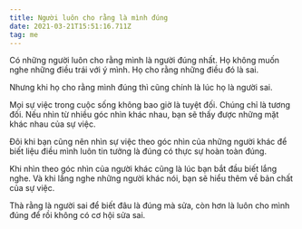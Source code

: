 ```yaml
---
title: Người luôn cho rằng là mình đúng
date: 2021-03-21T15:51:16.711Z
tag: me
---
```

Có những người luôn cho rằng mình là người đúng nhất. Họ không muốn nghe những điều trái với ý mình. Họ cho rằng những điều đó là sai.

Nhưng khi họ cho rằng mình đúng thì cũng chính là lúc họ là người sai.

Mọi sự việc trong cuộc sống không bao giờ là tuyệt đối. Chúng chỉ là tương đối. Nếu nhìn từ nhiều góc nhìn khác nhau, bạn sẽ thấy được những mặt khác nhau của sự việc.

Đôi khi bạn cũng nên nhìn sự việc theo góc nhìn của những người khác để biết liệu điều mình luôn tin tưởng là đúng có thực sự hoàn toàn đúng.

Khi nhìn theo góc nhìn của người khác cũng là lúc bạn bắt đầu biết lắng nghe. Và khi lắng nghe những người khác nói, bạn sẽ hiểu thêm về bản chất của sự việc.

Thà rằng là người sai để biết đâu là đúng mà sửa, còn hơn là luôn cho mình đúng để rồi không có cơ hội sửa sai.